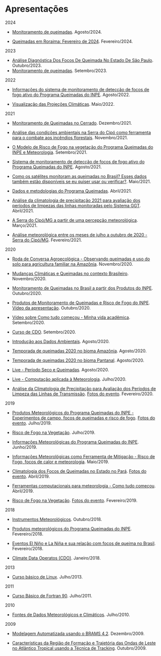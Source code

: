Apresentações
=============

2024

+ [Monitoramento de queimadas](https://docs.google.com/presentation/d/1GzuagGBayMBfvQu2469NQ13G-XSYDGfNcRYkWeBVET8/edit?usp=sharing). Agosto/2024.

+ [Queimadas em Roraima: Fevereiro de 2024](https://drive.google.com/file/d/1ttGqxgRrLp0E6FxkPmsoBQ5G3b5XM0Js/view?usp=drive_link). Fevereiro/2024.

2023

+ [Análise Diagnóstica Dos Focos De Queimada No Estado De São Paulo](https://docs.google.com/presentation/d/1FckLnnzTofp4LGHHhx8-pst1DU1MwTMPRGD1Jc7hJnY/edit?usp=sharing). Outubro/2023.
+ [Monitoramento de queimadas](https://docs.google.com/presentation/d/1NfKLoQH67J7yv4opPWEKjthSnJu1UDcc4RkSACwc8dY/edit?usp=sharing). Setembro/2023.

2022

+ [Informações do sistema de monitoramento de detecção de focos de fogo ativo do Programa Queimadas do INPE](https://docs.google.com/presentation/d/1QCKUckX9yEjp9-q5MvVLCjqCfyQsp7S2Z1e3YRlE80Y/edit?usp=sharing). Agosto/2022.

+ [Visualização das Projeções Climáticas](https://docs.google.com/presentation/d/1sc_xflJUNiuEvWL-JNi4YxXJ7ksbzrw19iDG7njZyt0/edit?usp=sharing). Maio/2022.

2021

+ [Monitoramento de Queimadas no Cerrado](https://docs.google.com/presentation/d/1NURJYC-KgP1WmfZtUqaYMDtX3NZKa6JDLCWf8ZT9DHM/edit?usp=sharing). Dezembro/2021.

+ [Análise das condições ambientais na Serra do Cipó como ferramenta para o combate aos incêndios florestais](https://docs.google.com/presentation/d/1bvpdLw55WuvnJNoRrFDVpgNXz5s87rnWbxNCuAgwsLQ/edit?usp=sharing). Novembro/2021.

+ [O Modelo de Risco de Fogo na vegetação do Programa Queimadas do INPE e Meteorologia](https://docs.google.com/presentation/d/1safWNuBhGeqEGyt3_LKk6Jb4QNNDh-aSEwRVDiqbfnU/edit?usp=sharing). Setembro/2021.

+ [Sistema de monitoramento de detecção de focos de fogo ativo do Programa Queimadas do INPE](https://docs.google.com/presentation/d/1K3xtFQoWubA6QiBfzxUx2bR6vIGRXVNRa7S4Z-ptXYs/edit?usp=sharing). Agosto/2021.

+ [Como os satélites monitoram as queimadas no Brasil? Esses dados também estão disponíveis se eu quiser usar ou verificar?](https://docs.google.com/presentation/d/1p2FrGgce6ageySdGZlFlF1BJsNMhCqIC-TNz9f5_J_o/edit?usp=sharing). Maio/2021.

+ [Dados e metodologias do Programa Queimadas](https://docs.google.com/presentation/d/1sY9p1c1vreEropUCkDgn8aq7AGkVttx-O1khtdxj9xA/edit?usp=sharing). Abril/2021.

+ [Análise da climatologia de precipitação 2021 para avaliação dos períodos de limpezas das linhas monitoradas pelo Sistema GGT](https://docs.google.com/presentation/d/1y7lukypmMqdTeWhXuek_sd-t-dFp4XR2yjBeeGMPPSg/edit?usp=sharing). Abril/2021.

+ [A Serra do Cipó/MG a partir de uma percepção meteorológica](https://docs.google.com/presentation/d/182hHG2zgOGZeBMjZGJhVEfAPB3zrOi5hPpLIyGIrkBs/edit?usp=sharing). Março/2021.

+ [Análise meteorológica entre os meses de julho a outubro de 2020 - Serra do Cipó/MG](https://docs.google.com/presentation/d/15voJX3syUKD6dpXyp0Md64jmv8JOgrGmUMKpGvYTPe0/edit?usp=sharing). Fevereiro/2021.

2020

+ [Roda de Conversa Agroecológica - Observando queimadas e uso do solo para agricultura familiar na Amazônia](https://docs.google.com/presentation/d/1Y7VZrwZSRbAEkqWZMUmyjNAHPA8Z00vjoeEzoRZZKY4/edit?usp=sharing). Novembro/2020.

+ [Mudanças Climáticas e Queimadas no contexto Brasileiro](https://docs.google.com/presentation/d/18fWDvSW3QVyGN6anFrDbf6fO_lFXmuk19IZor8NiW2I/edit?usp=sharing). Novembro/2020.

+ [Monitoramento de Queimadas no Brasil a partir dos Produtos do INPE](https://docs.google.com/presentation/d/1dsF5-dKfz9BLlp1MC9RmVCnvH172M_QDHfIcv-3hFww/edit?usp=sharing). Outubro/2020.

+ [Produtos de Monitoramento de Queimadas e Risco de Fogo do INPE](https://docs.google.com/presentation/d/1ih32msQ1hhXZV760RJwqetd59-ELYOypp6BbrTPHtkg/edit?usp=sharing). [Vídeo da apresentação](https://youtu.be/-a_qlDjaqTY). Outubro/2020.

+ [Vídeo sobre Como tudo começou - Minha vida acadêmica](https://www.youtube.com/watch?v=EnLqg47IPh0&t=143s&ab_channel=CursosLibertatem). Setembro/2020.

+ [Curso de CDO](https://docs.google.com/presentation/d/1jEMmVpfD4H8CB1TGuW-j5wuOhbU8uoCB4w-mi2XlxfI/edit?usp=sharing). Setembro/2020.

+ [Introdução aos Dados Ambientais](https://docs.google.com/presentation/d/1P72ZNO1yj0VcpNX9LEpXRvc-J4PUG67VcpFIpHB5ZQU/edit?usp=sharing). Agosto/2020.

+ [Temporada de queimadas 2020 no bioma Amazônia](https://docs.google.com/presentation/d/1HLVjWAS03nlCoNtLHgoqefcRNjTw7i_VLusVVfRupgk/edit?usp=sharing). Agosto/2020.

+ [Temporada de queimadas 2020 no bioma Pantanal](https://docs.google.com/presentation/d/1sZj30o1fEWU6PHd69-6rYyItpTDQGuM3bnp6XCMcYjk/edit?usp=sharing). Agosto/2020.

+ [Live - Período Seco e Queimadas](https://www.youtube.com/watch?v=NRS0y7j40Aw&ab_channel=CursosLibertatem). Agosto/2020.

+ [Live - Computação aplicada à Meteorologia](https://www.youtube.com/watch?v=05Ifbt2DCto&ab_channel=CursosLibertatem). Julho/2020.

+ [Análise da Climatologia de Precipitação para Avaliação dos Períodos de Limpeza das Linhas de Transmissão](https://drive.google.com/open?id=1LlUwsHfh8eW26WJ-_7roawsKSD9I6-5IeUdPOPUYjzM). [Fotos do evento](https://photos.app.goo.gl/S62FGUYBu2pAxMhe9). Fevereiro/2020.

2019

+ [Produtos Meteorológicos do Programa Queimadas do INPE - Experimentos de campo, focos de queimadas e risco de fogo](https://drive.google.com/open?id=1WauM82u7HArAFk8SdsFJ6_mfU1qP5kM8aqNlxKBTeQ0). [Fotos do evento](https://photos.app.goo.gl/46z747KrtbQQ6z8P6). Julho/2019.

+ [Risco de Fogo na Vegetação](https://drive.google.com/open?id=1cxCgY3ehcG0EgwBdAZBTHCtqP5eddp0L30e4MB4qA_4). Julho/2019.

+ [Informações Meteorológicas do Programa Queimadas do INPE](https://drive.google.com/open?id=1td_v1y3aJ5uiD_icgPBLERze4hQS0BR4HprCvKrb2IQ). Junho/2019.

+ [Informações Meteorológicas como Ferramenta de Mitigação - Risco de Fogo, focos de calor e meteorologia](https://drive.google.com/open?id=1artY-CwWl9jAQDuNFDyRwHdrbxWLYtOzAw-nLjBDxYM). Maio/2019.

+ [Climatologia dos Focos de Queimadas no Estado no Pará](https://drive.google.com/open?id=126TXtjbLss9CCnTcKcZG-WBrVLKsnRZyUVPi2LJ0v3o). [Fotos do evento](https://photos.app.goo.gl/sU9HUBPoVQywyg9e6). Abril/2019.

+ [Ferramentas computacionais para meteorologia - Como tudo começou](https://drive.google.com/open?id=1fFJekV3tQlE06_H82MIUniA1O2yvFfM9RrZsRKDNceU). Abril/2019.

+ [Risco de Fogo na Vegetação](https://drive.google.com/open?id=1adL45Vmy1DS8CxaTbBT_wZxcBCyOij_ectbVxjGlRDY). [Fotos do evento](https://photos.app.goo.gl/PuiZK6JZLV7xiof36). Fevereiro/2019.

2018

+ [Instrumentos Meteorológicos](https://drive.google.com/open?id=11rtRnejr7GKjv-GYZ76woeO2Angv0zmmHIa-Wk27SZY). Outubro/2018.

+ [Produtos meteorológicos do Programa Queimadas do INPE](https://drive.google.com/open?id=1IV6Hl-WRApTKI_xSA5wtSNFEsQ0tnQF_ip8OyxrCGgs). Fevereiro/2018.

+ [Eventos El Niño e La Niña e sua relação com focos de queima no Brasil](https://drive.google.com/open?id=1O1ml1JUiIenc7zK_YL8qf4CiSOJ3aHRV8SiMdj-x9Tg). Fevereiro/2018.

+ [Climate Data Operatos (CDO)](http://satelite.cptec.inpe.br/repositorio9/wcrp/presentations/23/23012018_1400.pdf). Janeiro/2018.

2013

+ [Curso básico de Linux](https://drive.google.com/open?id=1ju1bNWycTJ-eF__81VPpLMl3LxMNunB3). Julho/2013.

2011

+ [Curso Básico de Fortran 90](https://drive.google.com/file/d/1mfvzMgut-FytZMMvLuyc3-nh_XbPvmPa/view?usp=sharing). Julho/2011.

2010

+ [Fontes de Dados Meteorológicos e Climáticos](https://drive.google.com/open?id=1tuyfBPHsHyfuFN3c3Caxe-9MhMl-Esmb). Julho/2010.

2009

+ [Modelagem Automatizada usando o BRAMS 4.2](https://drive.google.com/open?id=1S_KGFNSeH2Ld-F6qRsN-7HQJxgm3djNs). Dezembro/2009.

+ [Características da Região de Formação e Trajetória das Ondas de Leste no Atlântico Tropical usando a Técnica de Tracking](https://drive.google.com/open?id=19KUUyABHRS2a69adsje04N4j9LC04fnm). Outubro/2009.
